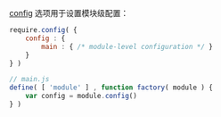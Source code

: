 [config](http://requirejs.org/docs/api.html#config-moduleconfig) 选项用于设置模块级配置：

```js
require.config( {
    config : {
        main : { /* module-level configuration */ }
    }
} )

// main.js
define( [ 'module' ] , function factory( module ) {
    var config = module.config()
} )
```
